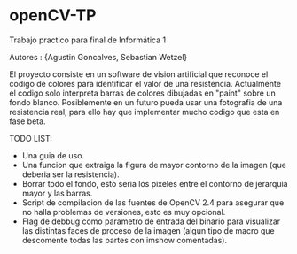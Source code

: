 # openCV-TP 
Trabajo practico para final de Informática 1 

Autores : {Agustin Goncalves, Sebastian Wetzel} 
 
El proyecto consiste en un software de vision artificial que reconoce el codigo de colores para identificar el valor de una resistencia. Actualmente el codigo solo interpreta barras de colores dibujadas en "paint" sobre un fondo blanco. Posiblemente en un futuro pueda usar una fotografia de una resistencia real, para ello hay que implementar mucho codigo que esta en fase beta. 
 
 
TODO LIST: 
* Una guia de uso. 
* Una funcion que extraiga la figura de mayor contorno de la imagen (que deberia ser la resistencia). 
* Borrar todo el fondo, esto seria los pixeles entre el contorno de jerarquia mayor y las barras. 
* Script de compilacion de las fuentes de OpenCV 2.4 para asegurar que no halla problemas de versiones, esto es muy opcional. 
* Flag de debbug como parametro de entrada del binario para visualizar las distintas faces de proceso de la imagen (algun tipo de macro que descomente todas las partes con imshow comentadas). 
 
 
